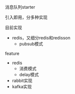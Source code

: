 消息队列starter

引入即用，分多种实现

目前实现
- redis，又细分redis和redisson
  - pubsub模式

feature
- redis
  - 消费模式
  - delay模式
- rabbit实现
- kafka实现